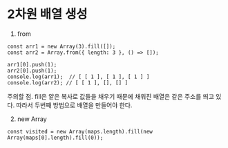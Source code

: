 # 2차원 배열 생성

1. from

```
const arr1 = new Array(3).fill([]);
const arr2 = Array.from({ length: 3 }, () => []);

arr1[0].push(1);
arr2[0].push(1);
console.log(arr1);  // [ [ 1 ], [ 1 ], [ 1 ] ]
console.log(arr2); // [ [ 1 ], [], [] ]
```

주의할 점.
fill은 얕은 복사로 값들을 채우기 때문에 채워진 배열은 같은 주소를 띄고 있다.
따라서 두번째 방법으로 배열을 만들어야 한다.

2. new Array

```
const visited = new Array(maps.length).fill(new Array(maps[0].length).fill(0));
```
